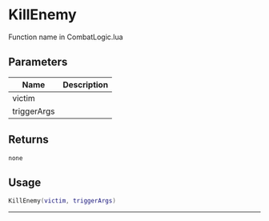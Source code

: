 # KillEnemy

Function name in CombatLogic.lua

## Parameters

| Name        | Description |
| ----------- | ----------- |
| victim      |             |
| triggerArgs |             |

## Returns

`none`

## Usage

```lua
KillEnemy(victim, triggerArgs)
```

---
